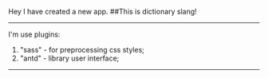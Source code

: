 Hey I have created a new app. 
##This is dictionary slang!
*************************************************
I'm use plugins: 
1) "sass" - for preprocessing css styles;
2) "antd" - library user interface;
*************************************************
